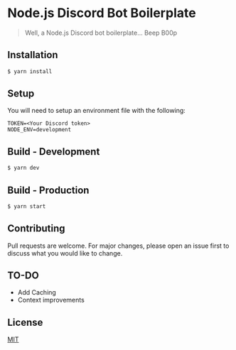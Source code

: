 
# Node.js Discord Bot Boilerplate

> Well, a Node.js Discord bot boilerplate... Beep B00p

## Installation

```bash
$ yarn install
```

## Setup
You will need to setup an environment file with the following:

```
TOKEN=<Your Discord token>
NODE_ENV=development
```

## Build - Development

```bash
$ yarn dev
```

## Build - Production

```bash
$ yarn start
```

## Contributing
Pull requests are welcome. For major changes, please open an issue first to discuss what you would like to change.

## TO-DO
* Add Caching
* Context improvements

## License
[MIT](https://github.com/AndrewR3K/evebot/blob/master/LICENSE)
